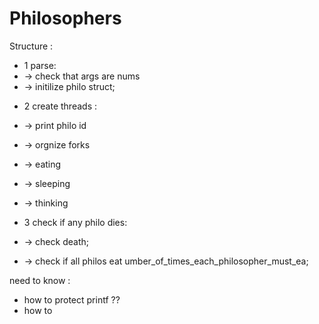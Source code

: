 # Philosophers

Structure :

+	1 parse:
+	-> check that args are nums
+	-> initilize philo struct;

-	2 create threads :
+	-> print philo id
-	-> orgnize forks
-	-> eating
-	-> sleeping
-	-> thinking

-	3 check if any philo dies:
-	-> check death;
-	-> check if all philos eat umber_of_times_each_philosopher_must_ea;



need to know :

 - how to protect printf ??
 - how to 
